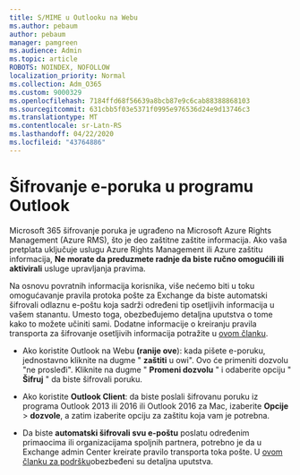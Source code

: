 ```yaml
---
title: S/MIME u Outlooku na Webu
ms.author: pebaum
author: pebaum
manager: pamgreen
ms.audience: Admin
ms.topic: article
ROBOTS: NOINDEX, NOFOLLOW
localization_priority: Normal
ms.collection: Adm_O365
ms.custom: 9000329
ms.openlocfilehash: 7184ffd68f56639a8bcb87e9c6cab88388868103
ms.sourcegitcommit: 631cbb5f03e5371f0995e976536d24e9d13746c3
ms.translationtype: MT
ms.contentlocale: sr-Latn-RS
ms.lasthandoff: 04/22/2020
ms.locfileid: "43764886"
---
```

# <a name="encrypt-email-messages-in-outlook"></a>Šifrovanje e-poruka u programu Outlook

Microsoft 365 šifrovanje poruka je ugrađeno na Microsoft Azure Rights Management (Azure RMS), što je deo zaštitne zaštite informacija. Ako vaša pretplata uključuje uslugu Azure Rights Management ili Azure zaštitu informacija, **Ne morate da preduzmete radnje da biste ručno omogućili ili aktivirali** usluge upravljanja pravima.

Na osnovu povratnih informacija korisnika, više nećemo biti u toku omogućavanje pravila protoka pošte za Exchange da biste automatski šifrovali odlaznu e-poštu koja sadrži određeni tip osetljivih informacija u vašem stanantu. Umesto toga, obezbeđujemo detaljna uputstva o tome kako to možete učiniti sami. Dodatne informacije o kreiranju pravila transporta za šifrovanje osetljivih informacija potražite u [ovom članku](https://aka.ms/OmeEtr).

- Ako koristite Outlook na Webu **(ranije ove**): kada pišete e-poruku, jednostavno kliknite na dugme " **zaštiti** u owi". Ovo će primeniti dozvolu "ne prosleđi". Kliknite na dugme " **Promeni dozvolu** " i odaberite opciju " **Šifruj** " da biste šifrovali poruku.

- Ako koristite **Outlook Client**: da biste poslali šifrovanu poruku iz programa Outlook 2013 ili 2016 ili Outlook 2016 za Mac, izaberite **Opcije** > **dozvole**, a zatim izaberite opciju za zaštitu koja vam je potrebna.

- Da biste **automatski šifrovali svu e-poštu** poslatu određenim primaocima ili organizacijama spoljnih partnera, potrebno je da u Exchange admin Center kreirate pravilo transporta toka pošte. U [ovom članku za podršku](https://docs.microsoft.com/office365/securitycompliance/define-mail-flow-rules-to-encrypt-email#create-a-mail-flow-rule-to-encrypt-email-messages-with-the-new-ome-capabilities)obezbeđeni su detaljna uputstva.

